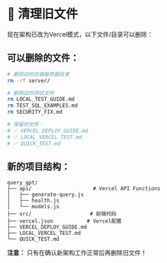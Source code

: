 # 🧹 清理旧文件

现在架构已改为Vercel模式，以下文件/目录可以删除：

## 可以删除的文件：
```bash
# 删除旧的后端服务器目录
rm -rf server/

# 删除旧的测试文件
rm LOCAL_TEST_GUIDE.md
rm TEST_SQL_EXAMPLES.md  
rm SECURITY_FIX.md

# 保留的文件：
# ✅ VERCEL_DEPLOY_GUIDE.md
# ✅ LOCAL_VERCEL_TEST.md  
# ✅ QUICK_TEST.md
```

## 新的项目结构：
```
query_gpt/
├── api/                    # Vercel API Functions  
│   ├── generate-query.js
│   ├── health.js
│   └── models.js
├── src/                   # 前端代码
├── vercel.json           # Vercel配置
├── VERCEL_DEPLOY_GUIDE.md
├── LOCAL_VERCEL_TEST.md
└── QUICK_TEST.md
```

**注意：** 只有在确认新架构工作正常后再删除旧文件！